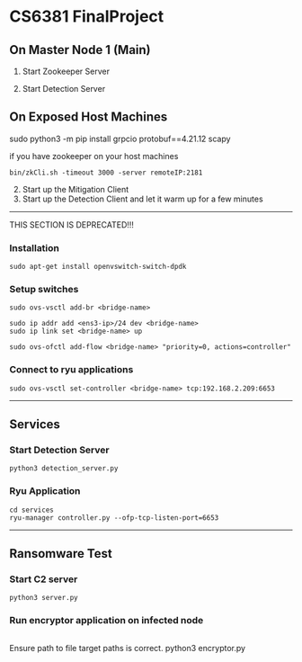# CS6381 FinalProject

## On Master Node 1 (Main)

1. Start Zookeeper Server

2. Start Detection Server

## On Exposed Host Machines

sudo python3 -m pip install grpcio protobuf==4.21.12 scapy

if you have zookeeper on your host machines
```sh=
bin/zkCli.sh -timeout 3000 -server remoteIP:2181
```

2. Start up the Mitigation Client 
1. Start up the Detection Client and let it warm up for a few minutes


---

THIS SECTION IS DEPRECATED!!!
### Installation
```sh=
sudo apt-get install openvswitch-switch-dpdk
```

### Setup switches
```sh=
sudo ovs-vsctl add-br <bridge-name>
```
```sh=
sudo ip addr add <ens3-ip>/24 dev <bridge-name>
sudo ip link set <bridge-name> up
```

```sh=
sudo ovs-ofctl add-flow <bridge-name> "priority=0, actions=controller"
```

### Connect to ryu applications
```sh=
sudo ovs-vsctl set-controller <bridge-name> tcp:192.168.2.209:6653
```

---
## Services

### Start Detection Server
```sh=
python3 detection_server.py
```
### Ryu Application
```
cd services
ryu-manager controller.py --ofp-tcp-listen-port=6653
```

---
## Ransomware Test

### Start C2 server
```sh=
python3 server.py
```
### Run encryptor application on infected node

```
```
Ensure path to file target paths is correct.
python3 encryptor.py
```
```
